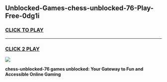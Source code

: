 
## Unblocked-Games-chess-unblocked-76-Play-Free-0dg1i
<h3>
<a href="https://premium76.site?title=chess-unblocked-76&ref=12A">CLICK TO PLAY</a></h3>
<hr>

<h3>
<a href="https://premium76.site?title=chess-unblocked-76&ref=12A">CLICK 2 PLAY</a>
  
</h3>

<a href="https://premium76.site?title=chess-unblocked-76&ref=12A"><img src="https://clearcache.store/games.png"></a>


**chess-unblocked-76 games unblocked: Your Gateway to Fun and Accessible Online Gaming**
